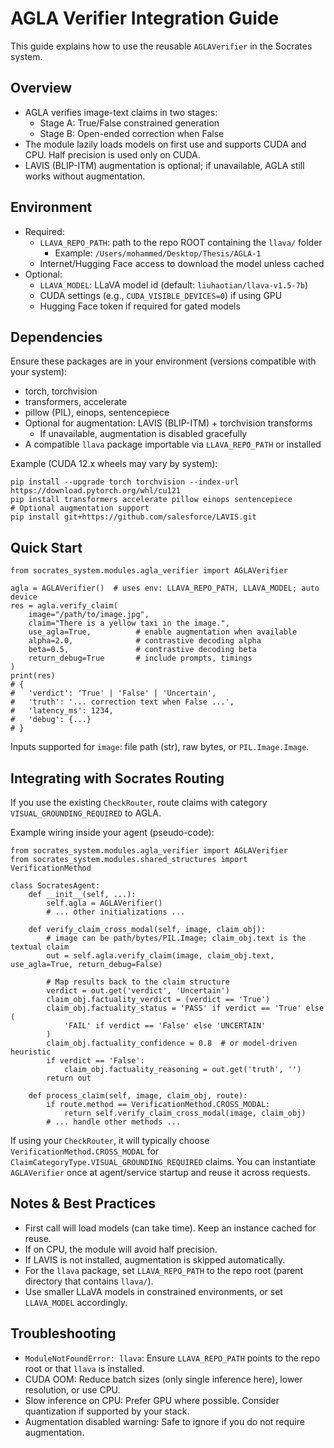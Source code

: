 # AGLA Verifier Integration Guide

This guide explains how to use the reusable `AGLAVerifier` in the Socrates system.

## Overview
- AGLA verifies image-text claims in two stages:
  - Stage A: True/False constrained generation
  - Stage B: Open-ended correction when False
- The module lazily loads models on first use and supports CUDA and CPU. Half precision is used only on CUDA.
- LAVIS (BLIP-ITM) augmentation is optional; if unavailable, AGLA still works without augmentation.

## Environment
- Required:
  - `LLAVA_REPO_PATH`: path to the repo ROOT containing the `llava/` folder
    - Example: `/Users/mohammed/Desktop/Thesis/AGLA-1`
  - Internet/Hugging Face access to download the model unless cached
- Optional:
  - `LLAVA_MODEL`: LLaVA model id (default: `liuhaotian/llava-v1.5-7b`)
  - CUDA settings (e.g., `CUDA_VISIBLE_DEVICES=0`) if using GPU
  - Hugging Face token if required for gated models

## Dependencies
Ensure these packages are in your environment (versions compatible with your system):
- torch, torchvision
- transformers, accelerate
- pillow (PIL), einops, sentencepiece
- Optional for augmentation: LAVIS (BLIP-ITM) + torchvision transforms
  - If unavailable, augmentation is disabled gracefully
- A compatible `llava` package importable via `LLAVA_REPO_PATH` or installed

Example (CUDA 12.x wheels may vary by system):
```
pip install --upgrade torch torchvision --index-url https://download.pytorch.org/whl/cu121
pip install transformers accelerate pillow einops sentencepiece
# Optional augmentation support
pip install git+https://github.com/salesforce/LAVIS.git
```

## Quick Start
```
from socrates_system.modules.agla_verifier import AGLAVerifier

agla = AGLAVerifier()  # uses env: LLAVA_REPO_PATH, LLAVA_MODEL; auto device
res = agla.verify_claim(
    image="/path/to/image.jpg",
    claim="There is a yellow taxi in the image.",
    use_agla=True,          # enable augmentation when available
    alpha=2.0,              # contrastive decoding alpha
    beta=0.5,               # contrastive decoding beta
    return_debug=True       # include prompts, timings
)
print(res)
# {
#   'verdict': 'True' | 'False' | 'Uncertain',
#   'truth': '... correction text when False ...',
#   'latency_ms': 1234,
#   'debug': {...}
# }
```

Inputs supported for `image`: file path (str), raw bytes, or `PIL.Image.Image`.

## Integrating with Socrates Routing
If you use the existing `CheckRouter`, route claims with category `VISUAL_GROUNDING_REQUIRED` to AGLA.

Example wiring inside your agent (pseudo-code):
```
from socrates_system.modules.agla_verifier import AGLAVerifier
from socrates_system.modules.shared_structures import VerificationMethod

class SocratesAgent:
    def __init__(self, ...):
        self.agla = AGLAVerifier()
        # ... other initializations ...

    def verify_claim_cross_modal(self, image, claim_obj):
        # image can be path/bytes/PIL.Image; claim_obj.text is the textual claim
        out = self.agla.verify_claim(image, claim_obj.text, use_agla=True, return_debug=False)

        # Map results back to the claim structure
        verdict = out.get('verdict', 'Uncertain')
        claim_obj.factuality_verdict = (verdict == 'True')
        claim_obj.factuality_status = 'PASS' if verdict == 'True' else (
            'FAIL' if verdict == 'False' else 'UNCERTAIN'
        )
        claim_obj.factuality_confidence = 0.8  # or model-driven heuristic
        if verdict == 'False':
            claim_obj.factuality_reasoning = out.get('truth', '')
        return out

    def process_claim(self, image, claim_obj, route):
        if route.method == VerificationMethod.CROSS_MODAL:
            return self.verify_claim_cross_modal(image, claim_obj)
        # ... handle other methods ...
```

If using your `CheckRouter`, it will typically choose `VerificationMethod.CROSS_MODAL` for
`ClaimCategoryType.VISUAL_GROUNDING_REQUIRED` claims. You can instantiate `AGLAVerifier` once at
agent/service startup and reuse it across requests.

## Notes & Best Practices
- First call will load models (can take time). Keep an instance cached for reuse.
- If on CPU, the module will avoid half precision.
- If LAVIS is not installed, augmentation is skipped automatically.
- For the `llava` package, set `LLAVA_REPO_PATH` to the repo root (parent directory that contains `llava/`).
- Use smaller LLaVA models in constrained environments, or set `LLAVA_MODEL` accordingly.

## Troubleshooting
- `ModuleNotFoundError: llava`: Ensure `LLAVA_REPO_PATH` points to the repo root or that `llava` is installed.
- CUDA OOM: Reduce batch sizes (only single inference here), lower resolution, or use CPU.
- Slow inference on CPU: Prefer GPU where possible. Consider quantization if supported by your stack.
- Augmentation disabled warning: Safe to ignore if you do not require augmentation.

